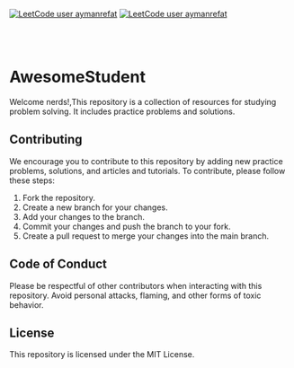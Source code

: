 <p align="center">
  
[![LeetCode user aymanrefat](https://img.shields.io/badge/dynamic/json?style=flat-square&labelColor=black&color=%23ffa116&label=Ranking&query=ranking&url=https%3A%2F%2Fbadge.xyli.tech/%2Fapi%2Fusers%2Faymanrefat&logo=leetcode&logoColor=yellow)](https://leetcode.com/aymanrefat/)
[![LeetCode user aymanrefat](https://img.shields.io/badge/dynamic/json?style=flat-square&labelColor=black&color=%23ffa116&label=Solved&query=solvedOverTotal&url=https%3A%2F%2Fbadge.xyli.tech/%2Fapi%2Fusers%2Faymanrefat&logo=leetcode&logoColor=yellow)](https://leetcode.com/aymanrefat/)

</p>
<br><br>

# AwesomeStudent
Welcome nerds!,This repository is a collection of resources for studying problem solving. It includes practice problems and solutions.

## Contributing

We encourage you to contribute to this repository by adding new practice problems, solutions, and articles and tutorials. To contribute, please follow these steps:

1. Fork the repository.
2. Create a new branch for your changes.
3. Add your changes to the branch.
4. Commit your changes and push the branch to your fork.
5. Create a pull request to merge your changes into the main branch.

## Code of Conduct

Please be respectful of other contributors when interacting with this repository. Avoid personal attacks, flaming, and other forms of toxic behavior.

## License

This repository is licensed under the MIT License.
